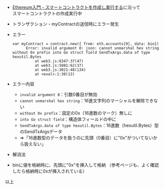 * [Ethereum入門 - スマートコントラクトを作成し実行する](https://book.ethereum-jp.net/first_use/contract)に沿って  
スマートコントラクトの作成実行中
* トランザクション・myContractの送信時にエラー発生

* エラー
  ```
  var myContract = contract.new({ from: eth.accounts[0], data: bin})
        Error: invalid argument 0: json: cannot unmarshal hex string without 0x prefix into Go struct field SendTxArgs.data of type hexutil.Bytes
            at web3.js:6347:37(47)
            at web3.js:5081:62(37)
            at web3.js:3021:48(134)
            at <eval>:1:30(13)
  ```
* エラー内容
  * `invalid argument 0`：引数0番目が無効  
  * `cannot unmarshal hex string`：16進文字列のマーシャルを解除できない
  * `without 0x prefix`：固定の0x（16進数のマーク）無しに
  * `into Go struct field`：構造体フィールドの中に
  * `SendTxArgs.data of type hexutil.Bytes`：16進数（hexutil.Bytes）型のSendTxArgsデータ
  * ⇒「16進数型のデータを扱うのに先頭（0番目）に"0x"がついてないから扱えない」
  
 * 解消法
 
  * binに値を格納時に、先頭に"0x"を挿入して格納
  （参考ページも、よく確認したら格納時に0xが挿入されている）

以上
